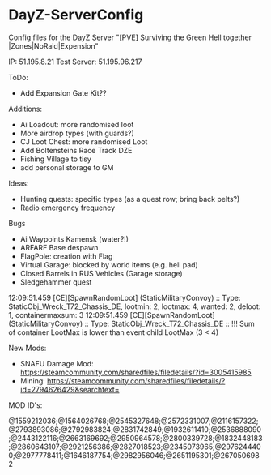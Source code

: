 # DayZ-ServerConfig

Config files for the DayZ Server
"[PVE] Surviving the Green Hell together |Zones|NoRaid|Expension"

IP: 51.195.8.21
Test Server: 51.195.96.217


ToDo:
- Add Expansion Gate Kit??

Additions:
- Ai Loadout: more randomised loot
- More airdrop types (with guards?)
- CJ Loot Chest: more randomised Loot
- Add Boltensteins Race Track DZE
- Fishing Village to tisy
- add personal storage to GM

Ideas:
- Hunting quests: specific types (as a quest row; bring back pelts?)
- Radio emergency frequency

Bugs
- Ai Waypoints Kamensk (water?!)
- ARFARF Base despawn
- FlagPole: creation with Flag
- Virtual Garage: blocked by world items (e.g. heli pad)
- Closed Barrels in RUS Vehicles (Garage storage)
- Sledgehammer quest



12:09:51.459 [CE][SpawnRandomLoot] (StaticMilitaryConvoy) :: Type: StaticObj_Wreck_T72_Chassis_DE, lootmin: 2, lootmax: 4, wanted: 2, deloot: 1, containermaxsum: 3
12:09:51.459 [CE][SpawnRandomLoot] (StaticMilitaryConvoy) :: Type: StaticObj_Wreck_T72_Chassis_DE :: !!! Sum of container LootMax is lower than event child LootMax (3 < 4)



New Mods:
- SNAFU Damage Mod: https://steamcommunity.com/sharedfiles/filedetails/?id=3005415985 
- Mining: https://steamcommunity.com/sharedfiles/filedetails/?id=2794626429&searchtext=




MOD ID's:

@1559212036;@1564026768;@2545327648;@2572331007;@2116157322;@2793893086;@2792983824;@2831742849;@1932611410;@2536888090;@2443122116;@2663169692;@2950964578;@2800339728;@1832448183;@2860643107;@2921256386;@2827018523;@2345073965;@2976244400;@2977778411;@1646187754;@2982956046;@2651195301;@2670506982